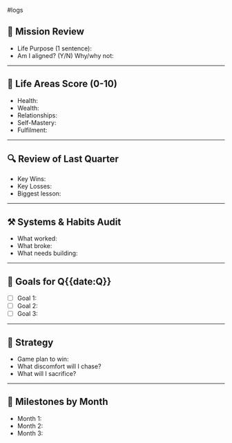 #logs
## 🧭 Mission Review

- Life Purpose (1 sentence):
- Am I aligned? (Y/N) Why/why not:

---
## 🧩 Life Areas Score (0-10)

- Health:
- Wealth:
- Relationships:
- Self-Mastery:
- Fulfilment:

---
## 🔍 Review of Last Quarter

- Key Wins:
- Key Losses:
- Biggest lesson:

---
## ⚒️ Systems & Habits Audit

- What worked:
- What broke:
- What needs building:

---
## 🎯 Goals for Q{{date:Q}}

- [ ] Goal 1:
- [ ] Goal 2:
- [ ] Goal 3:

---
## 🧠 Strategy

- Game plan to win:
- What discomfort will I chase?
- What will I sacrifice?

---
## 📅 Milestones by Month

- Month 1:
- Month 2:
- Month 3: